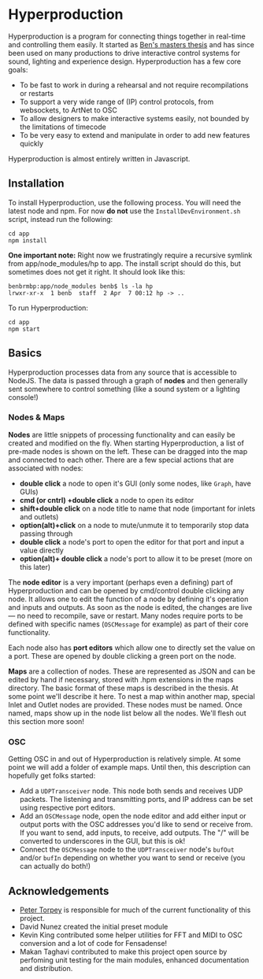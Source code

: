 # Hyperproduction

Hyperproduction is a program for connecting things together in real-time and controlling them easily. It started as [Ben's masters thesis](http://opera.media.mit.edu/publications/bloomberg_ms_thesis_hyperproduction_2014.pdf) and has since been used on many productions to drive interactive control systems for sound, lighting and experience design. Hyperproduction has a few core goals:

* To be fast to work in during a rehearsal and not require recompilations or restarts
* To support a very wide range of (IP) control protocols, from websockets, to ArtNet to OSC
* To allow designers to make interactive systems easily, not bounded by the limitations of timecode
* To be very easy to extend and manipulate in order to add new features quickly

Hyperproduction is almost entirely written in Javascript. 

## Installation
To install Hyperproduction, use the following process. You will need the latest node and npm.  For now **do not** use the `InstallDevEnvironment.sh` script, instead run the following:  
```
cd app
npm install
```

**One important note:** Right now we frustratingly require a recursive symlink from app/node_modules/hp to app. The install script should do this, but sometimes does not get it right. It should look like this:

```
benbrmbp:app/node_modules benb$ ls -la hp
lrwxr-xr-x  1 benb  staff  2 Apr  7 00:12 hp -> ..
```


To run Hyperproduction:
```
cd app
npm start
```

## Basics
Hyperproduction processes data from any source that is accessible to NodeJS. The data is passed through a graph of **nodes** and then generally sent somewhere to control something (like a sound system or a lighting console!) 

### Nodes  & Maps
**Nodes** are little snippets of processing functionality and can easily be created and modified on the fly. When starting Hyperproduction, a list of pre-made nodes is shown on the left. These can be dragged into the map and connected to each other. There are a few special actions that are associated with nodes:

- **double click** a node to open it's GUI (only some nodes, like `Graph`, have GUIs)
- **cmd (or cntrl) +double click** a node to open its editor
- **shift+double click** on a node title to name that node (important for inlets and outlets)
- **option(alt)+click** on a node to mute/unmute it to temporarily stop data passing through
- **double click** a node's port to open the editor for that port and input a value directly
- **option(alt)+ double click** a node's port to allow it to be preset (more on this later) 

The **node editor** is a very important (perhaps even a defining) part of Hyperproduction and can be opened by cmd/control double clicking any node. It allows one to edit the function of a node by defining it's operation and inputs and outputs. As soon as the node is edited, the changes are live— no need to recompile, save or restart. Many nodes require ports to be defined with specific names (`OSCMessage` for example) as part of their core functionality.

Each node also has **port editors** which allow one to directly set the value on a port. These are opened by double clicking a green port on the node. 

**Maps** are a collection of nodes. These are represented as JSON and can be edited by hand if necessary, stored with .hpm extensions in the maps directory. The basic format of these maps is described in the thesis. At some point we'll describe it here. To nest a map within another map, special Inlet and Outlet nodes are provided. These nodes must be named. Once named, maps show up in the node list below all the nodes. We'll flesh out this section more soon!

### OSC
Getting OSC in and out of Hyperproduction is relatively simple. At some point we will add a folder of example maps. Until then, this description can hopefully get folks started:

* Add a `UDPTransceiver` node. This node both sends and receives UDP packets. The listening and transmitting ports, and IP address can be set using respective port editors.
* Add an `OSCMessage` node, open the node editor and add either input or output ports with the OSC addresses you'd like to send or receive from. If you want to send, add inputs, to receive, add outputs. The "/" will be converted to underscores in the GUI, but this is ok!
* Connect the `OSCMessage` node to the `UDPTransceiver` node's `bufOut` and/or `bufIn` depending on whether you want to send or receive (you can actually do both!)

## Acknowledgements
* [Peter Torpey](http://petertorpey.com) is responsible for much of the current functionality of this project.
* David Nunez created the initial preset module
* Kevin King contributed some helper utilities for FFT and MIDI to OSC conversion and a lot of code for Fensadense!
* Makan Taghavi contributed to make this project open source by perfoming unit testing for the main modules, enhanced documentation and distribution.
